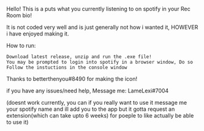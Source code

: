 
Hello! This is a puts what you currently listening to on spotify in your Rec Room bio!

It is not coded very well and is just generally not how i wanted it, HOWEVER i have enjoyed making it.

How to run:
    
    Download latest release, unzip and run the .exe file!
    You may be prompted to login into spotify in a browser window, Do so
    Follow the instuctions in the console window

Thanks to betterthenyou#8490 for making the icon!

if you have any issues/need help, Message me: LameLexi#7004


(doesnt work currently, you can if you really want to use it message me your spotify name and ill add you to the app but it gotta request an extension(which can take upto 6 weeks) for poeple to like actually be able to use it)

